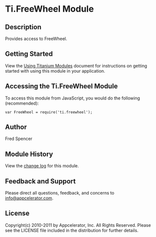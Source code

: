 # Ti.FreeWheel Module

## Description

Provides access to FreeWheel.

## Getting Started

View the [Using Titanium Modules](http://docs.appcelerator.com/titanium/latest/#!/guide/Using_Titanium_Modules) document for instructions on getting
started with using this module in your application.

## Accessing the Ti.FreeWheel Module

To access this module from JavaScript, you would do the following (recommended):

	var FreeWheel = require('ti.freewheel');

## Author

Fred Spencer

## Module History

View the [change log](changelog.html) for this module.

## Feedback and Support

Please direct all questions, feedback, and concerns to [info@appcelerator.com](mailto:info@appcelerator.com?subject=Android%20FreeWheel%20Module).

## License

Copyright(c) 2010-2011 by Appcelerator, Inc. All Rights Reserved. Please see the LICENSE file included in the distribution for further details.
